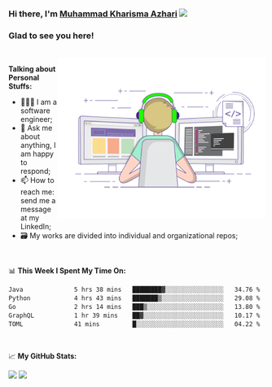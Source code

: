 ### Hi there, I'm <a href="#" target="_blank">Muhammad Kharisma Azhari</a> <img src="https://media.giphy.com/media/hvRJCLFzcasrR4ia7z/giphy.gif" width="25px">

### Glad to see you here! 

</br>

<img align="right" alt="GIF" src="https://github.com/muazhari/muazhari/blob/main/coding.gif?raw=true" width="408" height="318" />
  
**Talking about Personal Stuffs:**

- 👨🏻‍💻 I am a software engineer;
- 💬 Ask me about anything, I am happy to respond;
- 📫 How to reach me: send me a message at my LinkedIn;
- 🗃️ My works are divided into individual and organizational repos;

</br>

📊 **This Week I Spent My Time On:**
<!--START_SECTION:waka-->

```txt
Java              5 hrs 38 mins   ████████▓░░░░░░░░░░░░░░░░   34.76 %
Python            4 hrs 43 mins   ███████▒░░░░░░░░░░░░░░░░░   29.08 %
Go                2 hrs 14 mins   ███▒░░░░░░░░░░░░░░░░░░░░░   13.80 %
GraphQL           1 hr 39 mins    ██▓░░░░░░░░░░░░░░░░░░░░░░   10.17 %
TOML              41 mins         █░░░░░░░░░░░░░░░░░░░░░░░░   04.22 %
```

<!--END_SECTION:waka-->

</br>

📈 **My GitHub Stats:**

<p>
  <img height="180em" src="https://github-readme-stats.vercel.app/api?username=muazhari&show_icons=true&hide_border=true&&count_private=true&include_all_commits=true" />
  <img height="180em" src="https://github-readme-stats.vercel.app/api/top-langs/?username=muazhari&&hide_border=true&layout=compact&langs_count=8"/>
</p>
